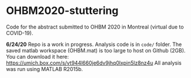 # OHBM2020-stuttering
Code for the abstract submitted to OHBM 2020 in Montreal (virtual due to COVID-19).

**6/24/20** Repo is a work in progress. Analysis code is in `code/` folder. The saved matlab workspace (OHBM.mat) is too large to host on Github (2GB). You can download it here: https://umich.box.com/s/vt944l660je6dv9jhq0lxpin5lz8nz4u 
All analysis was run using MATLAB R2015b. 
